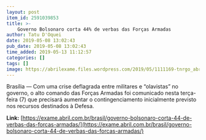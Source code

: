 ```yaml
---
layout: post
item_id: 2591039853
title: >-
    Governo Bolsonaro corta 44% de verbas das Forças Armadas
author: Tatu D'Oquei
date: 2019-05-08 13:02:43
pub_date: 2019-05-08 13:02:43
time_added: 2019-05-13 11:12:57
categories: []
tags: []
image: https://abrilexame.files.wordpress.com/2019/05/1111169-tnrgo_abr_030720188601_1.jpg?quality=70&strip=info&w=680&h=453&crop=1
---
```


Brasília — Com uma crise deflagrada entre militares e “olavistas” no governo, o alto comando das Forças Armadas foi comunicado nesta terça-feira (7) que precisará aumentar o contingenciamento inicialmente previsto nos recursos destinados à Defesa.

**Link:** [https://exame.abril.com.br/brasil/governo-bolsonaro-corta-44-de-verbas-das-forcas-armadas/](https://exame.abril.com.br/brasil/governo-bolsonaro-corta-44-de-verbas-das-forcas-armadas/)

